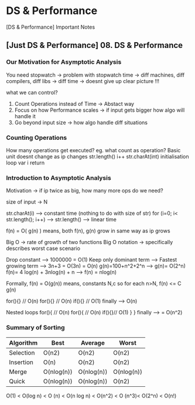 # DS & Performance

[DS & Performance] Important Notes

## [Just DS & Performance] 08. DS & Performance

### Our Motivation for Asymptotic Analysis
You need stopwatch -> problem with stopwatch time -> diff machines, diff compilers, diff libs -> diff time -> doesnt give up clear picture !!!

what we can control?
1) Count Operations instead of Time -> Abstact way
2) Focus on how Performance scales -> if input gets bigger how algo will handle it
3) Go beyond input size -> how algo handle diff situations

### Counting Operations

How many operations get executed?
eg. what count as operation? Basic unit doesnt change as ip changes
str.length()
i++
str.charAt(int)
initialisation loop var i
return

### Introduction to Asymptotic Analysis

Motivation -> if ip twice as big, how many more ops do we need?

size of input -> N

str.charAt(i) --> constant time (nothing to do with size of str)
for (i=0; i< str.length(); i++)  --> str.length() --> linear time

f(n) = O( g(n) ) means, both f(n), g(n) grow in same way as ip grows

Big O -> rate of growth of two functions
Big O notation -> specifically describes worst case scenario

Drop constant --> 1000000 = O(1)
Keep only dominant term --> Fastest growing term --> 
3n+3 = O(3n) = O(n)
g(n)=100+n^2+2^n --> g(n)= O(2^n)
f(n)= 4 log(n) + 3nlog(n) + n --> f(n) = nlog(n)

Formally,
f(n) = O(g(n)) means, 
constants N,c so for each n>N, f(n) <= C g(n)

for(){} // O(n)
for(){} // O(n)
if(){}  // O(1)
finally --> O(n)

Nested loops
for(){ // O(n)
    for(){ // O(n)
        if(){}// O(1)
    }
}
finally --> = O(n^2)

### Summary of Sorting

| Algorithm | Best       | Average    | Worst      |
|-----------|------------|------------|------------|
| Selection | O(n2)      | O(n2)      | O(n2)      |
| Insertion | O(n)       | O(n2)      | O(n2)      |
| Merge     | O(nlog(n)) | O(nlog(n)) | O(nlog(n)) |
| Quick     | O(nlog(n)) | O(nlog(n)) | O(n2)      |        


O(1) < O(log n) < O (n) < O(n log n) < O(n^2) < O (n^3)< O(2^n) < O(n!)




